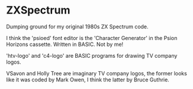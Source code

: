 # ZXSpectrum
Dumping ground for my original 1980s ZX Spectrum code.

I think the 'psioed' font editor is the 'Character Generator' in the Psion Horizons cassette. Written in BASIC. Not by me!

'htv-logo' and 'c4-logo' are BASIC programs for drawing TV company logos.

VSavon and Holly Tree are imaginary TV company logos, the former looks like it was coded by Mark Owen, I think the latter by Bruce Guthrie.




